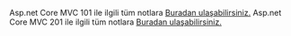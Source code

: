 Asp.net Core MVC 101 ile ilgili tüm notlara [Buradan ulaşabilirsiniz.](https://busras-organization.gitbook.io/asp.net-core-mvc-101/)
Asp.net Core MVC 201 ile ilgili tüm notlara [Buradan ulaşabilirsiniz.](https://busras-organization.gitbook.io/asp.net-core-mvc-201/)
